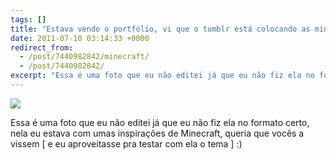 ```yaml
---
tags: []
title: "Estava vendo o portfólio, vi que o tumblr está colocando as miniaturas em formato 4 por 3 enquanto eu faço as minhas imagens em widescreen para serem meus papeis de parede."
date: 2011-07-10 03:14:33 +0000
redirect_from:
  - /post/7440982842/minecraft/
  - /post/7440982842/
excerpt: "Essa é uma foto que eu não editei já que eu não fiz ela no formato certo, nela eu estava com umas inspirações de Minecraft, queria que vocês a vissem [ e eu aproveitasse pra testar com ela o tema ] :)"
---
```


![](https://40.media.tumblr.com/tumblr_lo3l094pRf1qma17bo1_1280.png)

Essa é uma foto que eu não editei já que eu não fiz ela no formato
certo, nela eu estava com umas inspirações de Minecraft, queria que
vocês a vissem \[ e eu aproveitasse pra testar com ela o tema \] :)

